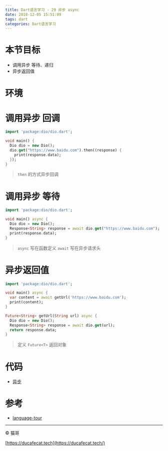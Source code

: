 ```yaml
---
title: Dart语言学习 - 29 异步 async
date: 2018-12-05 15:51:09
tags: dart
categories: Dart语言学习
---
```


# 本节目标

- 调用异步 等待、递归
- 异步返回值

# 环境

# 调用异步 回调

```dart
import 'package:dio/dio.dart';

void main() {
  Dio dio = new Dio();
  dio.get("https://www.baidu.com").then((response) {
    print(response.data);
  });
}
```

> `then` 的方式异步回调

# 调用异步 等待

```dart
import 'package:dio/dio.dart';

void main() async {
  Dio dio = new Dio();
  Response<String> response = await dio.get("https://www.baidu.com");
  print(response.data);
}
```

> `async` 写在函数定义
> `await` 写在异步请求头

# 异步返回值

```dart
import 'package:dio/dio.dart';

void main() async {
  var content = await getUrl('https://www.baidu.com');
  print(content);
}

Future<String> getUrl(String url) async {
  Dio dio = new Dio();
  Response<String> response = await dio.get(url);
  return response.data;
}
```

> 定义 `Future<T>` 返回对象

# 代码

- [异步](https://github.com/ducafecat/dart-learn/tree/master/29-%E5%BC%82%E6%AD%A5)

# 参考

- [language-tour](https://www.dartlang.org/guides/language/language-tour)

----

© 猫哥

[https://ducafecat.tech](https://ducafecat.tech/)
